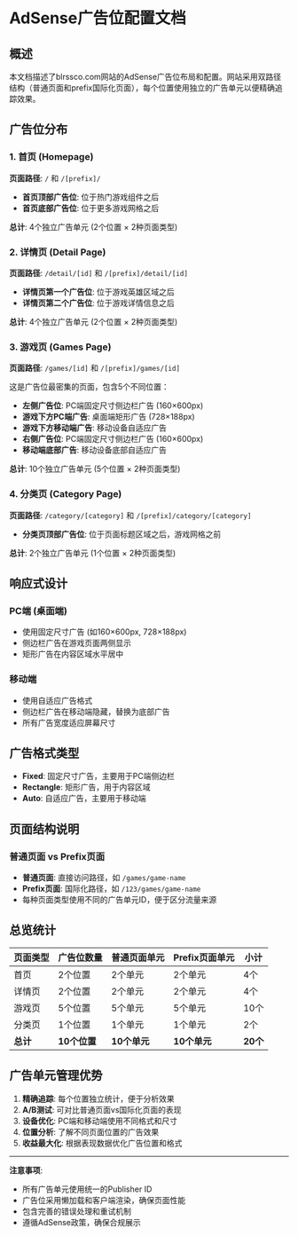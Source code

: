 # AdSense广告位配置文档

## 概述
本文档描述了blrssco.com网站的AdSense广告位布局和配置。网站采用双路径结构（普通页面和prefix国际化页面），每个位置使用独立的广告单元以便精确追踪效果。

## 广告位分布

### 1. 首页 (Homepage)
**页面路径**: `/` 和 `/[prefix]/`

- **首页顶部广告位**: 位于热门游戏组件之后
- **首页底部广告位**: 位于更多游戏网格之后

**总计**: 4个独立广告单元 (2个位置 × 2种页面类型)

### 2. 详情页 (Detail Page)
**页面路径**: `/detail/[id]` 和 `/[prefix]/detail/[id]`

- **详情页第一个广告位**: 位于游戏英雄区域之后
- **详情页第二个广告位**: 位于游戏详情信息之后

**总计**: 4个独立广告单元 (2个位置 × 2种页面类型)

### 3. 游戏页 (Games Page) 
**页面路径**: `/games/[id]` 和 `/[prefix]/games/[id]`

这是广告位最密集的页面，包含5个不同位置：

- **左侧广告位**: PC端固定尺寸侧边栏广告 (160×600px)
- **游戏下方PC端广告**: 桌面端矩形广告 (728×188px)
- **游戏下方移动端广告**: 移动设备自适应广告
- **右侧广告位**: PC端固定尺寸侧边栏广告 (160×600px)
- **移动端底部广告**: 移动设备底部自适应广告

**总计**: 10个独立广告单元 (5个位置 × 2种页面类型)

### 4. 分类页 (Category Page)
**页面路径**: `/category/[category]` 和 `/[prefix]/category/[category]`

- **分类页顶部广告位**: 位于页面标题区域之后，游戏网格之前

**总计**: 2个独立广告单元 (1个位置 × 2种页面类型)

## 响应式设计

### PC端 (桌面端)
- 使用固定尺寸广告 (如160×600px, 728×188px)
- 侧边栏广告在游戏页面两侧显示
- 矩形广告在内容区域水平居中

### 移动端
- 使用自适应广告格式
- 侧边栏广告在移动端隐藏，替换为底部广告
- 所有广告宽度适应屏幕尺寸

## 广告格式类型

- **Fixed**: 固定尺寸广告，主要用于PC端侧边栏
- **Rectangle**: 矩形广告，用于内容区域
- **Auto**: 自适应广告，主要用于移动端

## 页面结构说明

### 普通页面 vs Prefix页面
- **普通页面**: 直接访问路径，如 `/games/game-name`
- **Prefix页面**: 国际化路径，如 `/123/games/game-name`
- 每种页面类型使用不同的广告单元ID，便于区分流量来源

## 总览统计

| 页面类型 | 广告位数量 | 普通页面单元 | Prefix页面单元 | 小计 |
|----------|------------|--------------|----------------|------|
| 首页     | 2个位置    | 2个单元      | 2个单元        | 4个  |
| 详情页   | 2个位置    | 2个单元      | 2个单元        | 4个  |
| 游戏页   | 5个位置    | 5个单元      | 5个单元        | 10个 |
| 分类页   | 1个位置    | 1个单元      | 1个单元        | 2个  |
| **总计** | **10个位置** | **10个单元** | **10个单元**  | **20个** |

## 广告单元管理优势

1. **精确追踪**: 每个位置独立统计，便于分析效果
2. **A/B测试**: 可对比普通页面vs国际化页面的表现
3. **设备优化**: PC端和移动端使用不同格式和尺寸
4. **位置分析**: 了解不同页面位置的广告效果
5. **收益最大化**: 根据表现数据优化广告位置和格式

---

**注意事项**:
- 所有广告单元使用统一的Publisher ID
- 广告位采用懒加载和客户端渲染，确保页面性能
- 包含完善的错误处理和重试机制
- 遵循AdSense政策，确保合规展示